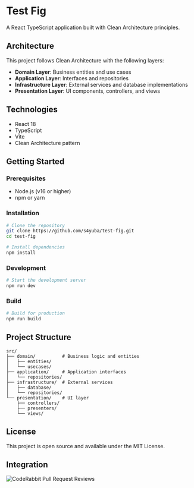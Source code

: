 # Test Fig

A React TypeScript application built with Clean Architecture principles.

## Architecture

This project follows Clean Architecture with the following layers:

- **Domain Layer**: Business entities and use cases
- **Application Layer**: Interfaces and repositories
- **Infrastructure Layer**: External services and database implementations
- **Presentation Layer**: UI components, controllers, and views

## Technologies

- React 18
- TypeScript
- Vite
- Clean Architecture pattern

## Getting Started

### Prerequisites

- Node.js (v16 or higher)
- npm or yarn

### Installation

```bash
# Clone the repository
git clone https://github.com/s4yuba/test-fig.git
cd test-fig

# Install dependencies
npm install
```

### Development

```bash
# Start the development server
npm run dev
```

### Build

```bash
# Build for production
npm run build
```

## Project Structure

```
src/
├── domain/          # Business logic and entities
│   ├── entities/
│   └── usecases/
├── application/     # Application interfaces
│   └── repositories/
├── infrastructure/  # External services
│   ├── database/
│   └── repositories/
└── presentation/    # UI layer
    ├── controllers/
    ├── presenters/
    └── views/
```

## License

This project is open source and available under the MIT License.

## Integration

![CodeRabbit Pull Request Reviews](https://img.shields.io/coderabbit/prs/github/s4yuba/test-fig?utm_source=oss&utm_medium=github&utm_campaign=s4yuba%2Ftest-fig&labelColor=171717&color=FF570A&link=https%3A%2F%2Fcoderabbit.ai&label=CodeRabbit+Reviews)